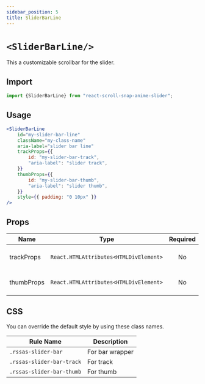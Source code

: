 ```yaml
---
sidebar_position: 5
title: SliderBarLine
---
```



# `<SliderBarLine/>`

This a customizable scrollbar for the slider.

## Import

```jsx
import {SliderBarLine} from "react-scroll-snap-anime-slider";
```

## Usage

```jsx
<SliderBarLine
    id="my-slider-bar-line"
    className="my-class-name"
    aria-label="slider bar line"
    trackProps={{
        id: "my-slider-bar-track",
        "aria-label": "slider track",
    }}
    thumbProps={{
        id: "my-slider-bar-thumb",
        "aria-label": "slider thumb",
    }}
    style={{ padding: "0 10px" }}
/>
```

## Props


| Name       |                  Type                  | Required | Default | Description            |
| ---------- | :------------------------------------: | :------: | :-----: | :--------------------- |
| trackProps | `React.HTMLAttributes<HTMLDivElement>` |    No    |         | Props to the track DIV |
| thumbProps | `React.HTMLAttributes<HTMLDivElement>` |    No    |         | Props to the thumb DIV |

## CSS

You can override the default style by using these class names.

| Rule Name                 | Description     |
| ------------------------- | --------------- |
| `.rssas-slider-bar`       | For bar wrapper |
| `.rssas-slider-bar-track` | For track       |
| `.rssas-slider-bar-thumb` | For thumb       |
